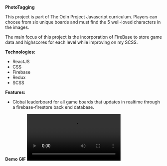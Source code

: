 **PhotoTagging**

This project is part of The Odin Project Javascript curriculum. Players can choose from six unique boards and must find the 5 well-loved characters in the images.

The main focus of this project is the incorporation of FireBase to store game data and highscores for each level while improving on my SCSS.

**Technologies:**

- ReactJS
- CSS
- Firebase
- Redux
- SCSS

**Features:**

- Global leaderboard for all game boards that updates in realtime through a firebase-firestore back end database.

**Demo GIF**
![Giphy Link](https://media.giphy.com/media/C67BBb4SOiBoZAbh9R/giphy.mp4)
